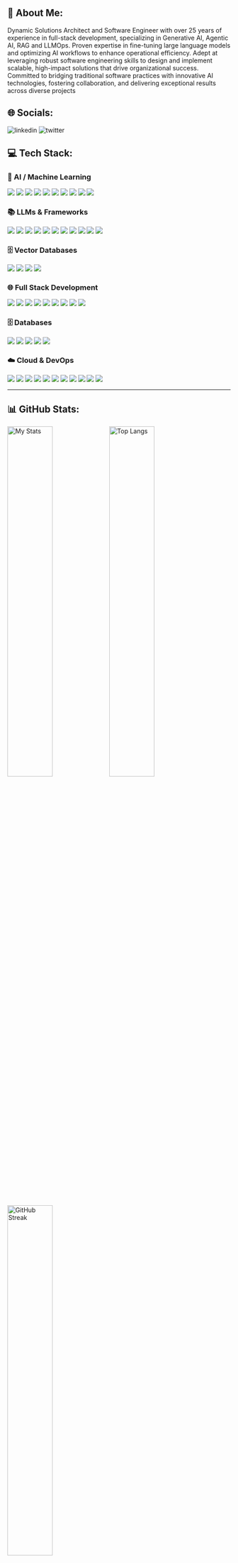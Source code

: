 ## 🚀 About Me:
Dynamic Solutions Architect and Software Engineer with over 25 years of experience in full-stack development, specializing in Generative AI, Agentic AI, RAG and LLMOps. Proven expertise in fine-tuning large language models and optimizing AI workflows to enhance operational efficiency. Adept at leveraging robust software engineering skills to design and implement scalable, high-impact solutions that drive organizational success. Committed to bridging traditional software practices with innovative AI technologies, fostering collaboration, and delivering exceptional results across diverse projects


## 🌐 Socials:
<div align="left">
  <img alt="linkedin" src="https://img.shields.io/badge/linkedin-0A66C2?style=for-the-badge&logo=linkedin&logoColor=white"/>
  <img alt="twitter" src="https://img.shields.io/badge/twitter-1DA1F2?style=for-the-badge&logo=twitter&logoColor=white"/>
</div>



## 💻 Tech Stack:

### 🤖 AI / Machine Learning  
<p>
  <img src="https://img.shields.io/badge/TensorFlow-FF6F00?style=for-the-badge&logo=tensorflow&logoColor=white"/>
  <img src="https://img.shields.io/badge/PyTorch-EE4C2C?style=for-the-badge&logo=pytorch&logoColor=white"/>
  <img src="https://img.shields.io/badge/Keras-D00000?style=for-the-badge&logo=keras&logoColor=white"/>
  <img src="https://img.shields.io/badge/scikit--learn-F7931E?style=for-the-badge&logo=scikit-learn&logoColor=white"/>
  <img src="https://img.shields.io/badge/NumPy-013243?style=for-the-badge&logo=numpy&logoColor=white"/>
  <img src="https://img.shields.io/badge/Pandas-150458?style=for-the-badge&logo=pandas&logoColor=white"/>
  <img src="https://img.shields.io/badge/Matplotlib-003366?style=for-the-badge&logo=plotly&logoColor=white"/>
  <img src="https://img.shields.io/badge/Plotly-3F4F75?style=for-the-badge&logo=plotly&logoColor=white"/>
  <img src="https://img.shields.io/badge/OpenCV-5C3EE8?style=for-the-badge&logo=opencv&logoColor=white"/>
  <img src="https://img.shields.io/badge/mlflow-0194E2?style=for-the-badge&logo=mlflow&logoColor=white"/>
</p>

### 📚 LLMs & Frameworks  
<p>
  <img src="https://img.shields.io/badge/OpenAI-412991?style=for-the-badge&logo=openai&logoColor=white"/>
  <img src="https://img.shields.io/badge/Groq-FF6F00?style=for-the-badge&logoColor=white"/>
  <img src="https://img.shields.io/badge/Gemini-4285F4?style=for-the-badge&logo=google&logoColor=white"/>
  <img src="https://img.shields.io/badge/Mistral-2C2D72?style=for-the-badge&logoColor=white"/>
  <img src="https://img.shields.io/badge/HuggingFace-FFAE00?style=for-the-badge&logo=huggingface&logoColor=white"/>
  <img src="https://img.shields.io/badge/LangChain-000000?style=for-the-badge&logo=chainlink&logoColor=white"/>
  <img src="https://img.shields.io/badge/LangGraph-36BCF7?style=for-the-badge&logo=graph&logoColor=white"/>
  <img src="https://img.shields.io/badge/LangSmith-FF1493?style=for-the-badge&logo=smith&logoColor=white"/>
  <img src="https://img.shields.io/badge/N8N-EA4AAA?style=for-the-badge&logo=n8n&logoColor=white"/>
  <img src="https://img.shields.io/badge/CrewAI-FF6F61?style=for-the-badge&logoColor=white"/>
  <img src="https://img.shields.io/badge/AutoGen-5C2D91?style=for-the-badge&logoColor=white"/>
</p>

### 🗄️ Vector Databases  
<p>
  <img src="https://img.shields.io/badge/FAISS-3D3D3D?style=for-the-badge&logo=facebook&logoColor=white"/>
  <img src="https://img.shields.io/badge/ChromaDB-EC4899?style=for-the-badge&logoColor=white"/>
  <img src="https://img.shields.io/badge/Pinecone-3776AB?style=for-the-badge&logo=pinecone&logoColor=white"/>
  <img src="https://img.shields.io/badge/AstraDB-311C87?style=for-the-badge&logo=datastax&logoColor=white"/>
</p>

### 🌐 Full Stack Development  
<p>
  <img src="https://img.shields.io/badge/Python-3776AB?style=for-the-badge&logo=python&logoColor=white"/>
  <img src="https://img.shields.io/badge/Java-ED8B00?style=for-the-badge&logo=openjdk&logoColor=white"/>
  <img src="https://img.shields.io/badge/React-61DAFB?style=for-the-badge&logo=react&logoColor=black"/>
  <img src="https://img.shields.io/badge/Node.js-339933?style=for-the-badge&logo=node.js&logoColor=white"/>
  <img src="https://img.shields.io/badge/Flask-000000?style=for-the-badge&logo=flask&logoColor=white"/>
  <img src="https://img.shields.io/badge/FastAPI-009688?style=for-the-badge&logo=fastapi&logoColor=white"/>
  <img src="https://img.shields.io/badge/Spring-6DB33F?style=for-the-badge&logo=spring&logoColor=white"/>
  <img src="https://img.shields.io/badge/Hibernate-59666C?style=for-the-badge&logo=hibernate&logoColor=white"/>
  <img src="https://img.shields.io/badge/Bootstrap-7952B3?style=for-the-badge&logo=bootstrap&logoColor=white"/>
</p>

### 🗄️ Databases  
<p>
  <img src="https://img.shields.io/badge/MySQL-4479A1?style=for-the-badge&logo=mysql&logoColor=white"/>
  <img src="https://img.shields.io/badge/SQLite-003B57?style=for-the-badge&logo=sqlite&logoColor=white"/>
  <img src="https://img.shields.io/badge/Oracle-F80000?style=for-the-badge&logo=oracle&logoColor=white"/>
  <img src="https://img.shields.io/badge/MongoDB-47A248?style=for-the-badge&logo=mongodb&logoColor=white"/>
  <img src="https://img.shields.io/badge/MsSQL-CC2927?style=for-the-badge&logo=microsoftsqlserver&logoColor=white"/>
</p>

### ☁️ Cloud & DevOps  
<p>
  <img src="https://img.shields.io/badge/AWS-FF9900?style=for-the-badge&logo=amazonaws&logoColor=white"/>
  <img src="https://img.shields.io/badge/Azure-0078D4?style=for-the-badge&logo=microsoftazure&logoColor=white"/>
  <img src="https://img.shields.io/badge/GCP-4285F4?style=for-the-badge&logo=googlecloud&logoColor=white"/>
  <img src="https://img.shields.io/badge/Docker-2496ED?style=for-the-badge&logo=docker&logoColor=white"/>
  <img src="https://img.shields.io/badge/Kubernetes-326CE5?style=for-the-badge&logo=kubernetes&logoColor=white"/>
  <img src="https://img.shields.io/badge/Minikube-326CE5?style=for-the-badge&logo=kubernetes&logoColor=white"/>
  <img src="https://img.shields.io/badge/GitOps-F05032?style=for-the-badge&logo=git&logoColor=white"/>
  <img src="https://img.shields.io/badge/ArgoCD-FC6D26?style=for-the-badge&logo=argo&logoColor=white"/>
  <img src="https://img.shields.io/badge/Jenkins-D24939?style=for-the-badge&logo=jenkins&logoColor=white"/>
  <img src="https://img.shields.io/badge/CircleCI-343434?style=for-the-badge&logo=circleci&logoColor=white"/>
  <img src="https://img.shields.io/badge/GitHub_Actions-2088FF?style=for-the-badge&logo=githubactions&logoColor=white"/>
</p>

---



## 📊  GitHub Stats:
<img alt="My Stats" align="left" width="45%" src="https://github-readme-stats.vercel.app/api?username=satishpolasi&show_icons=true&theme=dark"/>

<img alt="Top Langs" align="left" width="45%" src="https://github-readme-stats.vercel.app/api/top-langs/?username=satishpolasi&layout=compact&theme=dark"/>

<img alt="GitHub Streak" align="left" width="45%" src="https://streak-stats.demolab.com/?user=satishpolasi&theme=dark"/>
